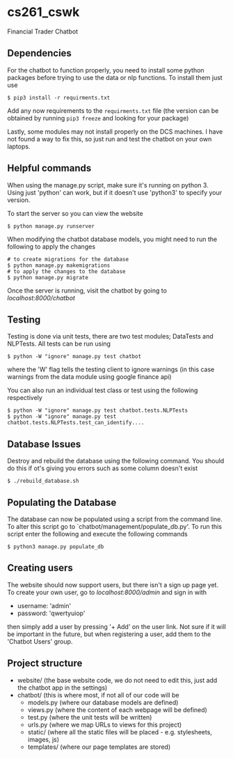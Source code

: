 # cs261_cswk
Financial Trader Chatbot

## Dependencies

For the chatbot to function properly, you need to install some python packages before
trying to use the data or nlp functions. To install them just use
```
$ pip3 install -r requirments.txt
```
Add any now requirements to the `requirments.txt` file (the version can be obtained by
running `pip3 freeze` and looking for your package)

Lastly, some modules may not install properly on the DCS machines. I have not found
a way to fix this, so just run and test the chatbot on your own laptops.

## Helpful commands

When using the manage.py script, make sure it's running on python 3. Using just 'python'
can work, but if it doesn't use 'python3' to specify your version.

To start the server so you can view the website
```
$ python manage.py runserver 
```

When modifying the chatbot database models, you might need to run the following to apply the changes
```
# to create migrations for the database
$ python manage.py makemigrations
# to apply the changes to the database
$ python manage.py migrate
```

Once the server is running, visit the chatbot by going to _localhost:8000/chatbot_

## Testing
Testing is done via unit tests, there are two test modules; DataTests and NLPTests. All tests can be run using
```
$ python -W "ignore" manage.py test chatbot 
```
where the 'W' flag tells the testing client to ignore warnings (in this case warnings from the data module using google finance api)

You can also run an individual test class or test using the following respectively
```
$ python -W "ignore" manage.py test chatbot.tests.NLPTests
$ python -W "ignore" manage.py test chatbot.tests.NLPTests.test_can_identify....
```

## Database Issues
Destroy and rebuild the database using the following command. You should do this if ot's giving you errors such as some column doesn't exist
```
$ ./rebuild_database.sh
```

## Populating the Database

The database can now be populated using a script from the command line. To alter this script go to `chatbot/management/populate_db.py'. To run this script enter the following and execute
the following commands
```
$ python3 manage.py populate_db
```

## Creating users

The website should now support users, but there isn't a sign up page yet. To create your own user,
go to _localhost:8000/admin_ and sign in with
- username: 'admin'
- password: 'qwertyuiop'

then simply add a user by pressing '+ Add' on the user link. Not sure if it will be important in the future, but when registering a user, add them to the 'Chatbot Users' group.

## Project structure

- website/ (the base website code, we do not need to edit this, just add the chatbot app in the settings)
- chatbot/ (this is where most, if not all of our code will be
   - models.py (where our database models are defined)
   - views.py  (where the content of each webpage will be defined)
   - test.py   (where the unit tests will be written)
   - urls.py   (where we map URLs to views for this project)
   - static/   (where all the static files will be placed - e.g. stylesheets, images, js)
   - templates/ (where our page templates are stored)

